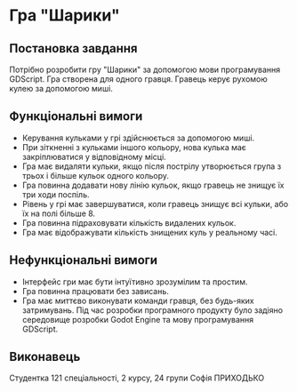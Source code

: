 # Гра "Шарики"

## Постановка завдання
Потрібно розробити гру "Шарики" за допомогою мови програмування GDScript. Гра створена для одного гравця. Гравець керує рухомою кулею за допомогою миші.

## Функціональні вимоги
- Керування кульками у грі здійснюється за допомогою миші.
- При зіткненні з кульками іншого кольору, нова кулька має закріплюватися у відповідному місці.
- Гра має видаляти кульки, якщо після пострілу утворюється група з трьох і більше кульок одного кольору.
- Гра повинна додавати нову лінію кульок, якщо гравець не знищує їх три ходи поспіль.
- Рівень у грі має завершуватися, коли гравець знищує всі кульки, або їх на полі більше 8.
- Гра повинна підраховувати кількість видалених кульок.
- Гра має відображувати кількість знищених куль у реальному часі.

## Нефункціональні вимоги
- Інтерфейс гри має бути інтуїтивно зрозумілим та простим.
- Гра повинна працювати без зависань.
- Гра має миттєво виконувати команди гравця, без будь-яких затримувань.
Під час розробки програмного продукту було задіяно середовище розробки Godot Engine та мову програмування GDScript.

## Виконавець
Студентка 121 спеціальності, 2 курсу, 24 групи Софія ПРИХОДЬКО
